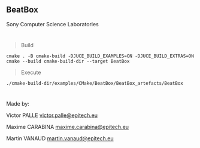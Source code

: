 ## BeatBox
Sony Computer Science Laboratories

#

> Build
```
cmake . -B cmake-build -DJUCE_BUILD_EXAMPLES=ON -DJUCE_BUILD_EXTRAS=ON
cmake --build cmake-build-dir --target BeatBox
```

> Execute
```
./cmake-build-dir/examples/CMake/BeatBox/BeatBox_artefacts/BeatBox
```


#
Made by:

Victor PALLE <victor.palle@epitech.eu>

Maxime CARABINA <maxime.carabina@epitech.eu>

Martin VANAUD <martin.vanaud@epitech.eu>

